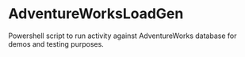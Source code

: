 # AdventureWorksLoadGen
Powershell script to run activity against AdventureWorks database for demos and testing purposes.
